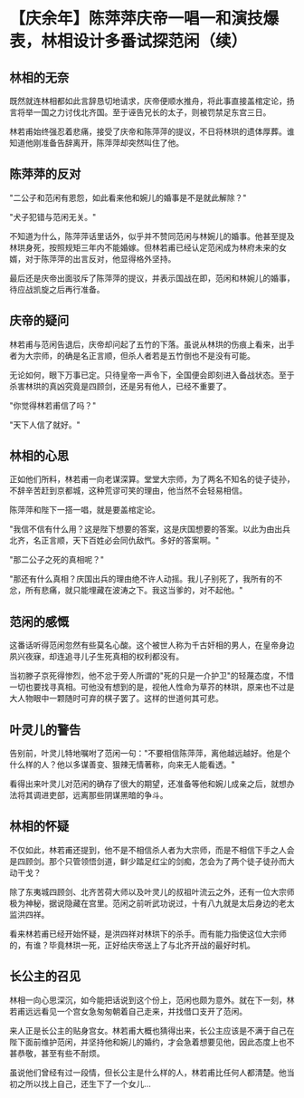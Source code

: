 # 【庆余年】陈萍萍庆帝一唱一和演技爆表，林相设计多番试探范闲（续）

## 林相的无奈

既然就连林相都如此言辞恳切地请求，庆帝便顺水推舟，将此事直接盖棺定论，扬言将举一国之力讨伐北齐国。至于诬告兄长的太子，则被罚禁足东宫三日。

林若甫始终强忍着悲痛，接受了庆帝和陈萍萍的提议，不日将林珙的遗体厚葬。谁知道他刚准备告辞离开，陈萍萍却突然叫住了他。

## 陈萍萍的反对

"二公子和范闲有恩怨，如此看来他和婉儿的婚事是不是就此解除？"

"犬子犯错与范闲无关。"

不知道为什么，陈萍萍话里话外，似乎并不赞同范闲与林婉儿的婚事。他甚至提及林珙身死，按照规矩三年内不能婚嫁。但林若甫已经认定范闲成为林府未来的女婿，对于陈萍萍的出言反对，他显得格外坚持。

最后还是庆帝出面驳斥了陈萍萍的提议，并表示国战在即，范闲和林婉儿的婚事，待应战凯旋之后再行准备。

## 庆帝的疑问

林若甫与范闲告退后，庆帝却问起了五竹的下落。虽说从林珙的伤痕上看来，出手者为大宗师，的确是名正言顺，但杀人者若是五竹倒也不是没有可能。

无论如何，眼下万事已定。只待皇帝一声令下，全国便会即刻进入备战状态。至于杀害林珙的真凶究竟是四顾剑，还是另有他人，已经不重要了。

"你觉得林若甫信了吗？"

"天下人信了就好。"

## 林相的心思

正如他们所料，林若甫一向老谋深算。堂堂大宗师，为了两名不知名的徒子徒孙，不辞辛苦赶到京都城，这种荒谬可笑的理由，他当然不会轻易相信。

陈萍萍和陛下一搭一唱，就是要盖棺定论。

"我信不信有什么用？这是陛下想要的答案，这是庆国想要的答案。以此为由出兵北齐，名正言顺，天下百姓必会同仇敌忾。多好的答案啊。"

"那二公子之死的真相呢？"

"那还有什么真相？庆国出兵的理由绝不许人动摇。我儿子别死了，我所有的不忿，所有悲痛，就只能埋藏在波涛之下。我这当爹的，对不起他。"

## 范闲的感慨

这番话听得范闲忽然有些莫名心酸。这个被世人称为千古奸相的男人，在皇帝身边夙兴夜寐，却连追寻儿子生死真相的权利都没有。

当初滕子京死得惨烈，他不忿于旁人所谓的"死的只是一介护卫"的轻蔑态度，不惜一切也要找寻真相。可他没有想到的是，视他人性命为草芥的林珙，原来也不过是大人物眼中一颗随时可弃的棋子罢了。这样的世道何其可悲。

## 叶灵儿的警告

告别前，叶灵儿特地嘱咐了范闲一句："不要相信陈萍萍，离他越远越好。他是个什么样的人？他以多谋善变、狠辣无情著称，向来无人能看透。"

看得出来叶灵儿对范闲的确存了很大的期望，还准备等他和婉儿成亲之后，就想办法将其调进吏部，远离那些阴谋黑暗的争斗。

## 林相的怀疑

不仅如此，林若甫还提到，他不是不相信杀人者为大宗师，而是不相信下手之人会是四顾剑。那个只管领悟剑道，鲜少踏足红尘的剑痴，怎会为了两个徒子徒孙而大动干戈？

除了东夷城四顾剑、北齐苦荷大师以及叶灵儿的叔祖叶流云之外，还有一位大宗师极为神秘，据说隐藏在宫里。范闲之前听武功说过，十有八九就是太后身边的老太监洪四祥。

看来林若甫已经开始怀疑，是洪四祥对林珙下的杀手。而有能力指使这位大宗师的，有谁？毕竟林珙一死，正好给庆帝送上了与北齐开战的最好时机。

## 长公主的召见

林相一向心思深沉，如今能把话说到这个份上，范闲也颇为意外。就在下一刻，林若甫远远看见一个宫女急匆匆朝着自己走来，并找借口支开了范闲。

来人正是长公主的贴身宫女。林若甫大概也猜得出来，长公主应该是不满于自己在陛下面前维护范闲，并坚持他和婉儿的婚约，才会急着想要见他，因此态度上也不甚恭敬，甚至有些不耐烦。

虽说他们曾经有过一段情，但长公主是什么样的人，林若甫比任何人都清楚。他当初之所以找上自己，还生下了一个女儿...
